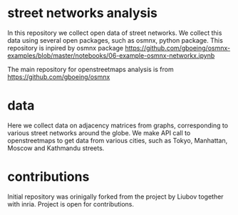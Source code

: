 
# street networks analysis
In this repository we collect open data of street networks.
We collect this data using several open packages, such as osmnx, python package. 
This repository is inpired by osmnx package 
https://github.com/gboeing/osmnx-examples/blob/master/notebooks/06-example-osmnx-networkx.ipynb

The main repository for openstreetmaps analysis is from https://github.com/gboeing/osmnx


# data 
Here we collect data on adjacency matrices from graphs, corresponding to various street networks around the globe.
We make API call to openstreetmaps to get data from various cities, such as Tokyo, Manhattan, Moscow and Kathmandu streets.



# contributions 

Initial repository was orinigally forked from the project by Liubov together with inria.
Project is open for contributions. 


